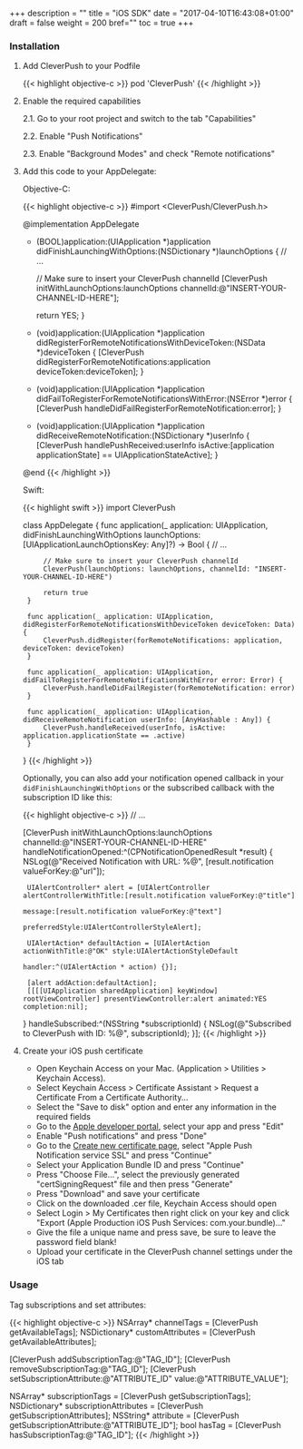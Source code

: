 +++
description = ""
title = "iOS SDK"
date = "2017-04-10T16:43:08+01:00"
draft = false
weight = 200
bref=""
toc = true
+++

### Installation

1. Add CleverPush to your Podfile

   {{< highlight objective-c >}}
   pod 'CleverPush'
   {{< /highlight >}}

2. Enable the required capabilities

   2.1. Go to your root project and switch to the tab "Capabilities"
   
   2.2. Enable "Push Notifications"
   
   2.3. Enable "Background Modes" and check "Remote notifications"
   


3. Add this code to your AppDelegate:


    Objective-C:

    {{< highlight objective-c >}}
    #import <CleverPush/CleverPush.h>
    
    @implementation AppDelegate
    
    - (BOOL)application:(UIApplication *)application didFinishLaunchingWithOptions:(NSDictionary *)launchOptions {
       // ...
    
       // Make sure to insert your CleverPush channelId
       [CleverPush initWithLaunchOptions:launchOptions channelId:@"INSERT-YOUR-CHANNEL-ID-HERE"];
    
       return YES;
    }
    
    - (void)application:(UIApplication *)application didRegisterForRemoteNotificationsWithDeviceToken:(NSData *)deviceToken {
       [CleverPush didRegisterForRemoteNotifications:application deviceToken:deviceToken];
    }
    
    - (void)application:(UIApplication *)application didFailToRegisterForRemoteNotificationsWithError:(NSError *)error {
       [CleverPush handleDidFailRegisterForRemoteNotification:error];
    }
    
    - (void)application:(UIApplication *)application didReceiveRemoteNotification:(NSDictionary *)userInfo {
       [CleverPush handlePushReceived:userInfo isActive:[application applicationState] == UIApplicationStateActive];
    }
    
    @end
    {{< /highlight >}}


    Swift:

    {{< highlight swift >}}
    import CleverPush
    
    class AppDelegate {
        func application(_ application: UIApplication, didFinishLaunchingWithOptions launchOptions: [UIApplicationLaunchOptionsKey: Any]?) -> Bool {	        // ...
    
            // Make sure to insert your CleverPush channelId
            CleverPush(launchOptions: launchOptions, channelId: "INSERT-YOUR-CHANNEL-ID-HERE")
    
            return true
        }
    
        func application(_ application: UIApplication, didRegisterForRemoteNotificationsWithDeviceToken deviceToken: Data) {
            CleverPush.didRegister(forRemoteNotifications: application, deviceToken: deviceToken)
        }
    
        func application(_ application: UIApplication, didFailToRegisterForRemoteNotificationsWithError error: Error) {
            CleverPush.handleDidFailRegister(forRemoteNotification: error)
        }
    
        func application(_ application: UIApplication, didReceiveRemoteNotification userInfo: [AnyHashable : Any]) {
            CleverPush.handleReceived(userInfo, isActive: application.applicationState == .active)
        }
    }
    {{< /highlight >}}


   Optionally, you can also add your notification opened callback in your `didFinishLaunchingWithOptions` or the subscribed callback with the subscription ID like this:

   {{< highlight objective-c >}}
   // ...

	[CleverPush initWithLaunchOptions:launchOptions channelId:@"INSERT-YOUR-CHANNEL-ID-HERE" handleNotificationOpened:^(CPNotificationOpenedResult *result) {
        NSLog(@"Received Notification with URL: %@", [result.notification valueForKey:@"url"]);
        
        UIAlertController* alert = [UIAlertController alertControllerWithTitle:[result.notification valueForKey:@"title"]
                                                                       message:[result.notification valueForKey:@"text"]
                                                                preferredStyle:UIAlertControllerStyleAlert];
        
        UIAlertAction* defaultAction = [UIAlertAction actionWithTitle:@"OK" style:UIAlertActionStyleDefault
                                                              handler:^(UIAlertAction * action) {}];
        
        [alert addAction:defaultAction];
        [[[[UIApplication sharedApplication] keyWindow] rootViewController] presentViewController:alert animated:YES completion:nil];
    } handleSubscribed:^(NSString *subscriptionId) {
        NSLog(@"Subscribed to CleverPush with ID: %@", subscriptionId);
    }];
   {{< /highlight >}}

4. Create your iOS push certificate

   * Open Keychain Access on your Mac. (Application > Utilities > Keychain Access).
   * Select Keychain Access > Certificate Assistant > Request a Certificate From a Certificate Authority...
   * Select the "Save to disk" option and enter any information in the required fields
   * Go to the [Apple developer portal](https://developer.apple.com/account/ios/identifier/bundle), select your app and press "Edit"
   * Enable "Push notifications" and press "Done"
   * Go to the [Create new certificate page](https://developer.apple.com/account/ios/certificate/create), select "Apple Push Notification service SSL" and press "Continue"
   * Select your Application Bundle ID and press "Continue"
   * Press "Choose File...", select the previously generated "certSigningRequest" file and then press "Generate"
   * Press "Download" and save your certificate
   * Click on the downloaded .cer file, Keychain Access should open
   * Select Login > My Certificates then right click on your key and click "Export (Apple Production iOS Push Services: com.your.bundle)..."
   * Give the file a unique name and press save, be sure to leave the password field blank!
   * Upload your certificate in the CleverPush channel settings under the iOS tab



### Usage

Tag subscriptions and set attributes:

{{< highlight objective-c >}}
NSArray* channelTags = [CleverPush getAvailableTags];
NSDictionary* customAttributes = [CleverPush getAvailableAttributes];

[CleverPush addSubscriptionTag:@"TAG_ID"];
[CleverPush removeSubscriptionTag:@"TAG_ID"];
[CleverPush setSubscriptionAttribute:@"ATTRIBUTE_ID" value:@"ATTRIBUTE_VALUE"];

NSArray* subscriptionTags = [CleverPush getSubscriptionTags];
NSDictionary* subscriptionAttributes = [CleverPush getSubscriptionAttributes];
NSString* attribute = [CleverPush getSubscriptionAttribute:@"ATTRIBUTE_ID"];
bool hasTag = [CleverPush hasSubscriptionTag:@"TAG_ID"];
{{< /highlight >}}
